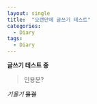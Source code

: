 ```yaml
---
layout: single
title:  "오랜만에 글쓰기 테스트"
categories:
  - Diary
tags:
  - Diary
---
```


**글쓰기 테스트 중**
>인용문?


*기울기*
~~물결~~
